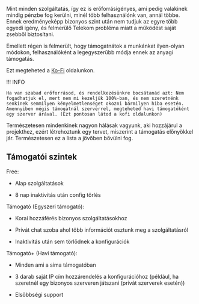 Mint minden szolgáltatás, így ez is erőforrásigényes, ami pedig valakinek mindig pénzbe fog kerülni, minél több felhasználónk van, annál többe. Ennek eredményeképp bizonyos szint után nem tudjuk az egyre több egyedi igény, és felmerülő Telekom probléma miatt a működést saját zsebből biztosítani.

Emellett régen is felmerült, hogy támogatnátok a munkánkat ilyen-olyan módokon, felhasználóként a legegyszerűbb módja ennek az anyagi támogatás.

Ezt megteheted a [Ko-Fi](https://ko-fi.com/fxtelekom) oldalunkon.

!!! INFO

    Ha van szabad erőforrásod, és rendelkezésünkre bocsátanád azt: Nem fogadhatjuk el, mert nem mi kezeljük 100%-ban, és nem szeretnénk senkinek semmilyen kényelmetlenséget okozni bármilyen hiba esetén. Amennyiben mégis támogatnál szerverrel, megteheted havi támogatóként egy szerver árával. (Ezt pontosan látod a kofi oldalunkon)

Természetesen mindenkinek nagyon hálásak vagyunk, aki hozzájárul a projekthez, ezért létrehoztunk egy tervet, miszerint a támogatás előnyökkel jár. Természetesen ez a lista a jövőben bővülni fog.

## Támogatói szintek
Free:

* Alap szolgáltatások

* 8 nap inaktivitás után config törlés

Támogató (Egyszeri támogató):

* Korai hozzáférés bizonyos szolgáltatásokhoz

* Privát chat szoba ahol több információt osztunk meg a szolgáltatásról

* Inaktivitás után sem törlődnek a konfigurációk

Támogató+ (Havi támogató):

* Minden ami a sima támogatóban

* 3 darab saját IP cím hozzárendelés a konfigurációhoz (például, ha szeretnél egy bizonyos szerveren játszani (privát szerverek esetén))

* Elsőbbségi support
